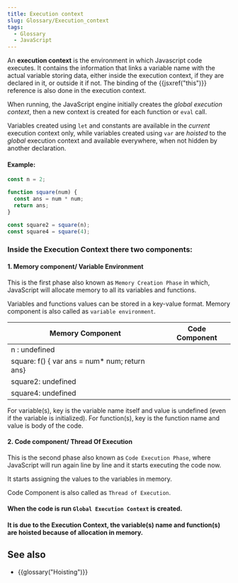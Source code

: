 ```yaml
---
title: Execution context
slug: Glossary/Execution_context
tags:
  - Glossary
  - JavaScript
---
```


An **execution context** is the environment in which Javascript code executes. It contains the information that links a variable name with the actual variable storing data, either inside the execution context, if they are declared in it, or outside it if not. The binding of the {{jsxref("this")}} reference is also done in the execution context.

When running, the JavaScript engine initially creates the _global execution context_, then a new context is created for each function or `eval` call.

Variables created using `let` and constants are available in the _current_ execution context only, while variables created using `var` are _hoisted_ to the _global_ execution context and available everywhere, when not hidden by another declaration.

#### Example:
```js
const n = 2;

function square(num) {
  const ans = num * num;
  return ans;
}

const square2 = square(n);
const square4 = square(4);

```

### Inside the Execution Context there two components:

#### 1. Memory component/ Variable Environment
This is the first phase also known as `Memory Creation Phase` in which, JavaScript will allocate memory to all its variables and functions.

Variables and functions values can be stored in a  key-value format. Memory component is also called as `variable environment`.


| Memory Component                                  | Code Component    | 
| --------------------------------------------------| :----------------:| 
| n : undefined                                     |                   | 
| square: f() { var ans = num* num; return ans}     |                   |  
| square2: undefined                                |                   |
| square4: undefined                                |                   |

For variable(s), key is the variable name itself and value is undefined (even if the variable is initialized).
For function(s), key is the function name and value is body of the code.

#### 2. Code component/ Thread Of Execution
This is the second phase also known as `Code Execution Phase`, where JavaScript will run again line by line and it starts executing the code now.

It starts assigning the values to the variables in memory.

Code Component is also called as `Thread of Execution`. 

#### When the code is run `Global Execution Context` is created.

#### It is due to the **Execution Context**, the variable(s) name and function(s) are hoisted because of allocation in memory.


## See also

- {{glossary("Hoisting")}} 

